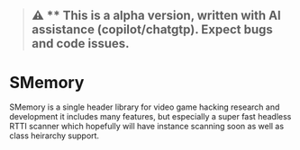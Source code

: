 
>## :warning: ** This is a alpha version, written with AI assistance (copilot/chatgtp). Expect bugs and code issues.

# SMemory
SMemory is a single header library for video game hacking research and development
it includes many features, but especially a super fast headless RTTI scanner
which hopefully will have instance scanning soon as well as class heirarchy support.
